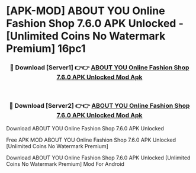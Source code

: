 # [APK-MOD] ABOUT YOU Online Fashion Shop 7.6.0 APK Unlocked - [Unlimited Coins No Watermark Premium] 16pc1



<div align="center">
<h3>🔴 Download [Server1] 👉👉 <a href="https://momento.my/?title=ABOUT_YOU_Online_Fashion_Shop_7.6.0_APK_Unlocked">ABOUT YOU Online Fashion Shop 7.6.0 APK Unlocked Mod Apk</a></h3><br>

<h3>🔴 Download [Server2] 👉👉 <a href="https://momento.my/?title=ABOUT_YOU_Online_Fashion_Shop_7.6.0_APK_Unlocked">ABOUT YOU Online Fashion Shop 7.6.0 APK Unlocked Mod Apk</a></h3>
</div>



Download ABOUT YOU Online Fashion Shop 7.6.0 APK Unlocked 

Free APK MOD ABOUT YOU Online Fashion Shop 7.6.0 APK Unlocked [Unlimited Coins No Watermark Premium]

Download ABOUT YOU Online Fashion Shop 7.6.0 APK Unlocked [Unlimited Coins No Watermark Premium] Mod For Android
